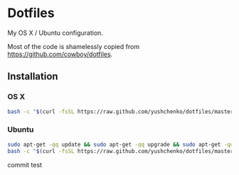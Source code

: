 # Dotfiles

My OS X / Ubuntu configuration.

Most of the code is shamelessly copied from https://github.com/cowboy/dotfiles.

## Installation

### OS X 

```sh
bash -c "$(curl -fsSL https://raw.github.com/yushchenko/dotfiles/master/bin/dotfiles)" && source ~/.bashrc
```

### Ubuntu

```sh
sudo apt-get -qq update && sudo apt-get -qq upgrade && sudo apt-get -qq install curl && echo &&
bash -c "$(curl -fsSL https://raw.github.com/yushchenko/dotfiles/master/bin/dotfiles)" && source ~/.bashrc
```

commit test
